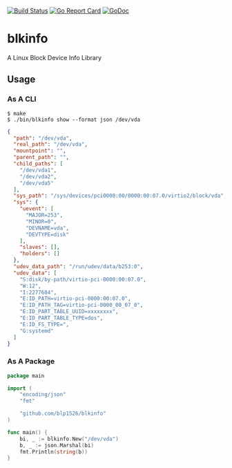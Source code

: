 [![Build Status](https://travis-ci.org/blp1526/blkinfo.svg?branch=master)](https://travis-ci.org/blp1526/blkinfo)
[![Go Report Card](https://goreportcard.com/badge/github.com/blp1526/blkinfo)](https://goreportcard.com/report/github.com/blp1526/blkinfo)
[![GoDoc](https://godoc.org/github.com/blp1526/blkinfo?status.svg)](https://godoc.org/github.com/blp1526/blkinfo)

# blkinfo

A Linux Block Device Info Library

## Usage

### As A CLI

```
$ make
$ ./bin/blkinfo show --format json /dev/vda
```

```json
{
  "path": "/dev/vda",
  "real_path": "/dev/vda",
  "mountpoint": "",
  "parent_path": "",
  "child_paths": [
    "/dev/vda1",
    "/dev/vda2",
    "/dev/vda5"
  ],
  "sys_path": "/sys/devices/pci0000:00/0000:00:07.0/virtio2/block/vda",
  "sys": {
    "uevent": [
      "MAJOR=253",
      "MINOR=0",
      "DEVNAME=vda",
      "DEVTYPE=disk"
    ],
    "slaves": [],
    "holders": []
  },
  "udev_data_path": "/run/udev/data/b253:0",
  "udev_data": [
    "S:disk/by-path/virtio-pci-0000:00:07.0",
    "W:12",
    "I:2277684",
    "E:ID_PATH=virtio-pci-0000:00:07.0",
    "E:ID_PATH_TAG=virtio-pci-0000_00_07_0",
    "E:ID_PART_TABLE_UUID=xxxxxxxx",
    "E:ID_PART_TABLE_TYPE=dos",
    "E:ID_FS_TYPE=",
    "G:systemd"
  ]
}
```

### As A Package

```go
package main

import (
	"encoding/json"
	"fmt"

	"github.com/blp1526/blkinfo"
)

func main() {
	bi, _ := blkinfo.New("/dev/vda")
	b, _ := json.Marshal(bi)
	fmt.Println(string(b))
}
```
